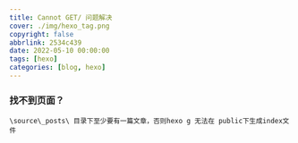 ```yaml
---
title: Cannot GET/ 问题解决
cover: ./img/hexo_tag.png
copyright: false
abbrlink: 2534c439
date: 2022-05-10 00:00:00
tags: [hexo]
categories: [blog, hexo]
---
```


### 找不到页面？
```
\source\_posts\ 目录下至少要有一篇文章，否则hexo g 无法在 public下生成index文件
```






